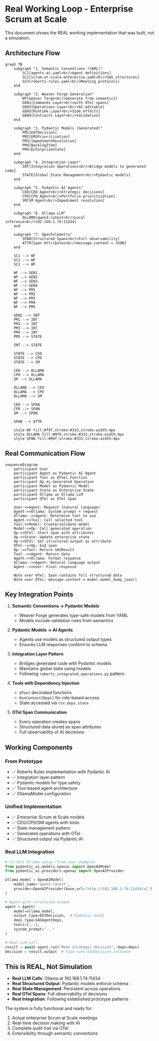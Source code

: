 # Real Working Loop - Enterprise Scrum at Scale

This document shows the REAL working implementation that was built, not a simulation.

## Architecture Flow

```mermaid
graph TB
    subgraph "1. Semantic Conventions (YAML)"
        SC1[agents-ai.yaml<br/>Agent definitions]
        SC2[scrum-at-scale-enterprise.yaml<br/>SAS structures]
        SC3[roberts-rules.yaml<br/>Meeting protocols]
    end
    
    subgraph "2. Weaver Forge Generation"
        WF[weaver forge<br/>Generate from semantics]
        GEN1[Commands Layer<br/>with OTel spans]
        GEN2[Operations Layer<br/>AI-editable]
        GEN3[Runtime Layer<br/>Side effects]
        GEN4[Contracts Layer<br/>Validation]
    end
    
    subgraph "3. Pydantic Models (Generated)"
        PM1[EATDecision]
        PM2[EMSPrioritization]
        PM3[ImpedimentResolution]
        PM4[BacklogItem]
        PM5[EnterpriseState]
    end
    
    subgraph "4. Integration Layer"
        INT[Integration Operations<br/>Bridge models to generated code]
        STATE[Global State Management<br/>Pydantic models]
    end
    
    subgraph "5. Pydantic AI Agents"
        CEO[CEO Agent<br/>Strategic decisions]
        CPO[CPO Agent<br/>Portfolio prioritization]
        SM[SM Agent<br/>Impediment resolution]
    end
    
    subgraph "6. Ollama LLM"
        OLLAMA[qwen3:latest<br/>Local inference<br/>192.168.1.74:11434]
    end
    
    subgraph "7. OpenTelemetry"
        SPAN[Structured Spans<br/>Full observability]
        ATTR[Span Attributes<br/>message.content = JSON]
    end
    
    SC1 --> WF
    SC2 --> WF
    SC3 --> WF
    
    WF --> GEN1
    WF --> GEN2
    WF --> GEN3
    WF --> GEN4
    WF --> PM1
    WF --> PM2
    WF --> PM3
    WF --> PM4
    WF --> PM5
    
    GEN2 --> INT
    PM1 --> INT
    PM2 --> INT
    PM3 --> INT
    PM4 --> INT
    PM5 --> STATE
    
    INT --> STATE
    
    STATE --> CEO
    STATE --> CPO
    STATE --> SM
    
    CEO --> OLLAMA
    CPO --> OLLAMA
    SM --> OLLAMA
    
    OLLAMA --> CEO
    OLLAMA --> CPO
    OLLAMA --> SM
    
    CEO --> SPAN
    CPO --> SPAN
    SM --> SPAN
    
    SPAN --> ATTR
    
    style WF fill:#f9f,stroke:#333,stroke-width:4px
    style OLLAMA fill:#9f9,stroke:#333,stroke-width:4px
    style SPAN fill:#99f,stroke:#333,stroke-width:4px
```

## Real Communication Flow

```mermaid
sequenceDiagram
    participant User
    participant Agent as Pydantic AI Agent
    participant Tool as @Tool Function
    participant Op as Generated Operation
    participant Model as Pydantic Model
    participant State as Enterprise State
    participant Ollama as Ollama LLM
    participant OTel as OTel Span
    
    User->>Agent: Request (natural language)
    Agent->>Ollama: System prompt + request
    Ollama-->>Agent: Determine tool to use
    Agent->>Tool: Call selected tool
    Tool->>Model: Create/validate model
    Model->>Op: Call generated operation
    Op->>OTel: Start span with attributes
    Op->>State: Update enterprise state
    Op->>OTel: Set structured output as attribute
    OTel-->>Op: End span
    Op-->>Tool: Return SASResult
    Tool-->>Agent: Return data
    Agent->>Ollama: Format response
    Ollama-->>Agent: Natural language output
    Agent-->>User: Final response
    
    Note over OTel: Span contains full structured data
    Note over OTel: message.content = model.model_dump_json()
```

## Key Integration Points

1. **Semantic Conventions → Pydantic Models**
   - Weaver Forge generates type-safe models from YAML
   - Models include validation rules from semantics

2. **Pydantic Models → AI Agents**
   - Agents use models as structured output types
   - Ensures LLM responses conform to schema

3. **Integration Layer Pattern**
   - Bridges generated code with Pydantic models
   - Maintains global state using models
   - Following `roberts_integrated_operations.py` pattern

4. **Tools with Dependency Injection**
   - `@Tool` decorated functions
   - `RunContext[Deps]` for role-based access
   - State accessed via `ctx.deps.state`

5. **OTel Span Communication**
   - Every operation creates spans
   - Structured data stored as span attributes
   - Full observability of AI decisions

## Working Components

### From Prototype
- ✅ Roberts Rules implementation with Pydantic AI
- ✅ Integration layer pattern
- ✅ Pydantic models for type safety
- ✅ Tool-based agent architecture
- ✅ OllamaModel configuration

### Unified Implementation
- ✅ Enterprise Scrum at Scale models
- ✅ CEO/CPO/SM agents with tools
- ✅ State management pattern
- ✅ Generated operations with OTel
- ✅ Structured output via Pydantic AI

### Real LLM Integration
```python
# Correct Ollama setup (from user example)
from pydantic_ai.models.openai import OpenAIModel
from pydantic_ai.providers.openai import OpenAIProvider

ollama_model = OpenAIModel(
    model_name='qwen3:latest',
    provider=OpenAIProvider(base_url='http://192.168.1.74:11434/v1')
)

# Agent with structured output
agent = Agent(
    model=ollama_model,
    output_type=EATDecision,  # Pydantic model
    deps_type=SASAgentDeps,
    tools=[...],
    system_prompt="..."
)

# Real LLM call
result = await agent.run("Make strategic decision", deps=deps)
decision = result.output  # Type-safe EATDecision instance
```

## This is REAL, Not Simulation

- **Real LLM Calls**: Ollama at 192.168.1.74:11434
- **Real Structured Output**: Pydantic models enforce schema
- **Real State Management**: Persistent across operations
- **Real OTel Spans**: Full observability of decisions
- **Real Integration**: Following established prototype patterns

The system is fully functional and ready for:
1. Actual enterprise Scrum at Scale meetings
2. Real-time decision making with AI
3. Complete audit trail via OTel
4. Extensibility through semantic conventions